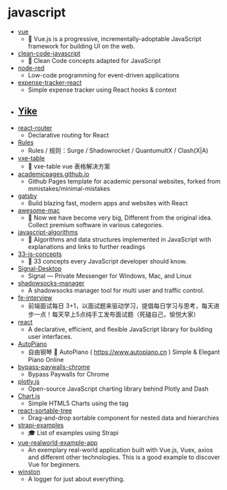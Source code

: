 # javascript
- [vue](https://github.com/vuejs/vue)
  - 🖖 Vue.js is a progressive, incrementally-adoptable JavaScript framework for building UI on the web.
- [clean-code-javascript](https://github.com/ryanmcdermott/clean-code-javascript)
  - 🛁 Clean Code concepts adapted for JavaScript
- [node-red](https://github.com/node-red/node-red)
  - Low-code programming for event-driven applications
- [expense-tracker-react](https://github.com/bradtraversy/expense-tracker-react)
  - Simple expense tracker using React hooks & context
- [Yike](https://github.com/LyonWong/Yike)
  - 
- [react-router](https://github.com/ReactTraining/react-router)
  - Declarative routing for React
- [Rules](https://github.com/lhie1/Rules)
  - Rules / 规则：Surge / Shadowrocket / QuantumultX / Clash(X|A)
- [vxe-table](https://github.com/xuliangzhan/vxe-table)
  - 🐬 vxe-table vue 表格解决方案
- [academicpages.github.io](https://github.com/academicpages/academicpages.github.io)
  - Github Pages template for academic personal websites, forked from mmistakes/minimal-mistakes
- [gatsby](https://github.com/gatsbyjs/gatsby)
  - Build blazing fast, modern apps and websites with React
- [awesome-mac](https://github.com/jaywcjlove/awesome-mac)
  -  Now we have become very big, Different from the original idea. Collect premium software in various categories.
- [javascript-algorithms](https://github.com/trekhleb/javascript-algorithms)
  - 📝 Algorithms and data structures implemented in JavaScript with explanations and links to further readings
- [33-js-concepts](https://github.com/leonardomso/33-js-concepts)
  - 📜 33 concepts every JavaScript developer should know.
- [Signal-Desktop](https://github.com/signalapp/Signal-Desktop)
  - Signal — Private Messenger for Windows, Mac, and Linux
- [shadowsocks-manager](https://github.com/shadowsocks/shadowsocks-manager)
  - A shadowsocks manager tool for multi user and traffic control.
- [fe-interview](https://github.com/haizlin/fe-interview)
  - 前端面试每日 3+1，以面试题来驱动学习，提倡每日学习与思考，每天进步一点！每天早上5点纯手工发布面试题（死磕自己，愉悦大家）
- [react](https://github.com/facebook/react)
  - A declarative, efficient, and flexible JavaScript library for building user interfaces.
- [AutoPiano](https://github.com/WarpPrism/AutoPiano)
  - 自由钢琴 🎹 AutoPiano ( https://www.autopiano.cn ) Simple & Elegant Piano Online
- [bypass-paywalls-chrome](https://github.com/iamadamdev/bypass-paywalls-chrome)
  - Bypass Paywalls for Chrome
- [plotly.js](https://github.com/plotly/plotly.js)
  - Open-source JavaScript charting library behind Plotly and Dash
- [Chart.js](https://github.com/chartjs/Chart.js)
  - Simple HTML5 Charts using the <canvas> tag
- [react-sortable-tree](https://github.com/frontend-collective/react-sortable-tree)
  - Drag-and-drop sortable component for nested data and hierarchies
- [strapi-examples](https://github.com/strapi/strapi-examples)
  - 🎓 List of examples using Strapi
- [vue-realworld-example-app](https://github.com/gothinkster/vue-realworld-example-app)
  - An exemplary real-world application built with Vue.js, Vuex, axios and different other technologies. This is a good example to discover Vue for beginners.
- [winston](https://github.com/winstonjs/winston)
  - A logger for just about everything.
